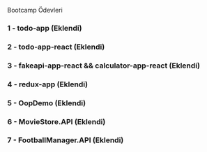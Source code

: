 Bootcamp Ödevleri

### 1 - todo-app (Eklendi)
### 2 - todo-app-react (Eklendi)
### 3 - fakeapi-app-react && calculator-app-react (Eklendi)
### 4 - redux-app (Eklendi)
### 5 - OopDemo (Eklendi)
### 6 - MovieStore.API (Eklendi)
### 7 - FootballManager.API (Eklendi)
